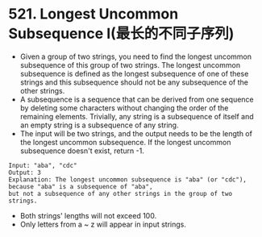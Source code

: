 # 521. Longest Uncommon Subsequence I(最长的不同子序列)
* Given a group of two strings, you need to find the longest uncommon subsequence of this group of two strings. The longest uncommon subsequence is defined as the longest subsequence of one of these strings and this subsequence should not be any subsequence of the other strings.
* A subsequence is a sequence that can be derived from one sequence by deleting some characters without changing the order of the remaining elements. Trivially, any string is a subsequence of itself and an empty string is a subsequence of any string.
* The input will be two strings, and the output needs to be the length of the longest uncommon subsequence. If the longest uncommon subsequence doesn't exist, return -1.
```text
Input: "aba", "cdc"
Output: 3
Explanation: The longest uncommon subsequence is "aba" (or "cdc"), 
because "aba" is a subsequence of "aba", 
but not a subsequence of any other strings in the group of two strings.
```
* Both strings' lengths will not exceed 100.
* Only letters from a ~ z will appear in input strings.